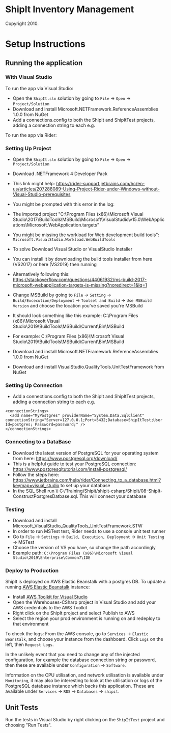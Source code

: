 ShipIt Inventory Management
===========================

Copyright 2010.

# Setup Instructions

## Running the application

### With Visual Studio

To run the app via Visual Studio:

* Open the `ShipIt.sln` solution by going to `File` -> `Open` -> `Project/Solution`
* Download and install Microsoft.NETFramework.ReferenceAssemblies 1.0.0 from NuGet
* Add a connections.config to both the ShipIt and ShipItTest projects, adding a connection string to each e.g.

To run the app via Rider:

### Setting Up Project 
* Open the `ShipIt.sln` solution by going to `File` -> `Open` -> `Project/Solution`
* Download .NETFramework 4 Developer Pack
* This link might help: https://rider-support.jetbrains.com/hc/en-us/articles/207288089-Using-Project-Rider-under-Windows-without-Visual-Studio-prerequisites

* You might be prompted with this error in the log:
* The imported project "C:\Program Files (x86)\Microsoft Visual Studio\2017\BuildTools\MSBuild\Microsoft\VisualStudio\v15.0\WebApplications\Microsoft.WebApplication.targets"
* You might be missing the workload for Web development build tools": `Microsoft.VisualStudio.Workload.WebBuildTools` 

* To solve Download Visual Studio or VisualStudio Installer
* You can install it by downloading the build tools installer from here (VS2017) or here (VS2019) then running
* Alternatively following this: https://stackoverflow.com/questions/44061932/ms-build-2017-microsoft-webapplication-targets-is-missing?noredirect=1&lq=1

* Change MSBuild by going to `File` -> `Setting` -> `Build/Excecution/Deployment` -> `Toolset and Build` -> `Use MSBuild Version` and choose the location you've saved you're MSBuild
* It should look something like this example: C:\Program Files (x86)\Microsoft Visual Studio\2019\BuildTools\MSBuild\Current\Bin\MSBuild 
* For example: C:\Program Files (x86)\Microsoft Visual Studio\2019\BuildTools\MSBuild\Current\Bin\MSBuild 

* Download and install Microsoft.NETFramework.ReferenceAssemblies 1.0.0 from NuGet
* Download and install VisualStudio.QualityTools.UnitTestFramework from NuGet

### Setting Up Connection 
* Add a connections.config to both the ShipIt and ShipItTest projects, adding a connection string to each e.g.
```
<connectionStrings>
  <add name="MyPostgres" providerName="System.Data.SqlClient" connectionString="Server=127.0.0.1;Port=5432;Database=ShipItTest;User Id=postgres; Password=password;" />
</connectionStrings>
```

### Connecting to a DataBase
* Download the latest version of PostgreSQL for your operating system from here: https://www.postgresql.org/download/ 
* This is a helpful guide to test your PostgreSQL connection: https://www.postgresqltutorial.com/install-postgresql/
* Follow the steps here: https://www.jetbrains.com/help/rider/Connecting_to_a_database.html?keymap=visual_studio to set up your database
* In the SQL Shell run \i C:/Training/Shipit/shipit-csharp/ShipIt/08-ShipIt-ConstructPostgresDatbase.sql. This will connect your database

### Testing 
* Download and install Microsoft_VisualStudio_QualityTools_UnitTestFramework.STW
* In order to run MSTest test, Rider needs to use a console unit test runner 
* Go to `File` -> `Settings` -> `Build, Execution, Deployment` -> `Unit Testing` -> MSTest
* Choose the version of VS you have, so change the path accordingly 
* Example path: `C:\Program Files (x86)\Microsoft Visual Studio\2019\Enterprise\Common7\IDE`

### Deploy to Production

ShipIt is deployed on AWS Elastic Beanstalk with a postgres DB.
To update a running [AWS Elastic Beanstalk](https://aws.amazon.com/elasticbeanstalk/) instance:

* Install [AWS Toolkit for Visual Studio](https://aws.amazon.com/visualstudio/)
* Open the Warehouses-CSharp project in Visual Studio and add your AWS credentials to the AWS Toolkit
* Right click on the ShipIt project and select Publish to AWS
* Select the region your prod environment is running on and redeploy to that environment

To check the logs:  From the AWS console, go to `Services` -> `Elastic Beanstalk`, and
choose your instance from the dashboard.   Click `Logs` on the left, then `Request Logs`.

In the unlikely event that you need to change any of the injected configuration, for
example the database connection string or password, then these are available under
`Configuration` -> `Software`.

Information on the CPU utilisation, and network utilisation is available under `Monitoring`,
it may also be interesting to look at the utilisation or logs of the PostgreSQL database instance
which backs this application.  These are available under `Services` -> `RDS` -> `Databases`
-> `shipit`.

## Unit Tests

Run the tests in Visual Studio by right clicking on the `ShipItTest` project and
choosing "Run Tests".
